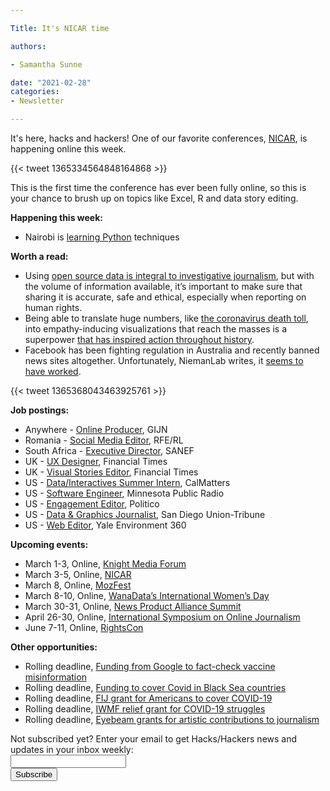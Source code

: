 ```yaml
---

Title: It's NICAR time

authors: 

- Samantha Sunne

date: "2021-02-28" 
categories: 
- Newsletter

---
```


It's here, hacks and hackers! One of our favorite conferences, [NICAR](https://nicar21.pathable.co), is happening online this week. 

{{< tweet 1365334564848164868 >}}

This is the first time the conference has ever been fully online, so this is your chance to brush up on topics like Excel, R and data story editing.

**Happening this week:**



*   Nairobi is [learning Python](https://www.facebook.com/events/2655776844644765/) techniques

**Worth a read:**



*   Using [open source data is integral to investigative journalism](https://gijn.org/2021/02/17/amnesty-internationals-sam-dubberley-on-digital-verification-and-human-rights/), but with the volume of information available, it’s important to make sure that sharing it is accurate, safe and ethical, especially when reporting on human rights.
*   Being able to translate huge numbers, like [the coronavirus death toll](https://www.poynter.org/fact-checking/2021/how-does-covid-19s-toll-compare-with-heart-disease-cancer-and-other-causes-of-death/), into empathy-inducing visualizations that reach the masses is a superpower [that has inspired action throughout history](https://medium.com/nightingale/feeling-scale-is-necessary-to-inspire-action-b894b1ba5d41). 
*   Facebook has been fighting regulation in Australia and recently banned news sites altogether. Unfortunately, NiemanLab writes, it [seems to have worked](https://www.niemanlab.org/2021/02/facebook-got-everything-it-wanted-out-of-australia-by-being-willing-to-do-what-the-other-guy-wouldnt/).

{{< tweet 1365368043463925761 >}}

**Job postings:**



*   Anywhere - [Online Producer](https://gijn.org/job-opening-online-producer-2/), GIJN
*   Romania - [Social Media Editor](https://careers.journalists.org/jobs/14425461/social-media-editor-rfe-rl-bucharest), RFE/RL
*   South Africa - [Executive Director](https://sanef.org.za/position-executive-director-2-year-contract/), SANEF
*   UK - [UX Designer](https://ft.wd3.myworkdayjobs.com/en-US/FT_External_Careers/job/London-Editorial-Journalism/User-Experience-Designer_JR006263), Financial Times
*   UK - [Visual Stories Editor](https://ft.wd3.myworkdayjobs.com/en-US/FT_External_Careers/job/London-Editorial-Journalism/Visual-Stories-Editor_JR006264), Financial Times
*   US - [Data/Interactives Summer Intern](https://calmatters.org/about/internships/#h-data-and-interactives), CalMatters
*   US - [Software Engineer](https://recruiting2.ultipro.com/AME1098APMG/JobBoard/4b7ae4eb-a67b-4318-80fc-6d9467f9c542/OpportunityDetail?opportunityId=2b815e27-a737-42eb-b99f-1b9895c5d8ec), Minnesota Public Radio
*   US - [Engagement Editor](https://recruiting.ultipro.com/PER1013PCLL/JobBoard/b972ff6a-41b7-4e97-9c71-273c2595c77d/OpportunityDetail?opportunityId=81453f98-3b17-44f5-9366-4667ec6ac5cc), Politico
*   US - [Data & Graphics Journalist](https://www.ire.org/job-center/data-and-graphics-journalist-i/), San Diego Union-Tribune
*   US - [Web Editor](https://careerservices.nyujournalism.org/job/2021-02-22/web-editor-8/), Yale Environment 360

**Upcoming events:**



*   March 1-3, Online, [Knight Media Forum](https://mailchi.mp/knightfoundation/news-and-updates-from-knight-foundation-911zm2i9qe-848606?e=803088a103)
*   March 3-5, Online, [NICAR](https://www.ire.org/training/conferences/)
*   March 8, Online, [MozFest](https://www.mozillafestival.org/en/)
*   March 8-10, Online, [WanaData’s International Women’s Day](https://twitter.com/Code4Africa/status/1364133744232267777)
*   March 30-31, Online, [News Product Alliance Summit](https://newsproduct.org/)
*   April 26-30, Online, [International Symposium on Online Journalism](https://latamjournalismreview.org/articles/mark-your-calendars-for-isoj-online-2021-the-premier-global-journalism-conference-will-be-held-from-april-26-30/) 
*   June 7-11, Online, [RightsCon](https://www.rightscon.org)

**Other opportunities:**



*   Rolling deadline, [Funding from Google to fact-check vaccine misinformation](https://blog.google/outreach-initiatives/google-news-initiative/open-fund-projects-debunking-vaccine-misinformation/)
*   Rolling deadline, [Funding to cover Covid in Black Sea countries](https://www.gmfus.org/program/black-sea-trust-regional-cooperation)
*   Rolling deadline, [FIJ grant for Americans to cover COVID-19](https://investigate.submittable.com/submit/163797/coronavirus-rolling-grant-for-u-s-freelancers)
*   Rolling deadline, [IWMF relief grant for COVID-19 struggles](https://iwmf.submittable.com/submit/41e7f7ce-db40-4ff6-873f-e24450e27497/journalism-relief-fund-english)
*   Rolling deadline, [Eyebeam grants for artistic contributions to journalism](https://www.eyebeam.org/eyebeam-center-for-the-future-of-journalism/)

<div id="mc_embed_signup"><form id="mc-embedded-subscribe-form" class="validate" action="//hackshackers.us1.list-manage.com/subscribe/post?u=c56f2e53d5ed6ef87f8aaa75c&amp;id=fb2bc6f10b" method="post" name="mc-embedded-subscribe-form" novalidate="" target="_blank">

<div id="mc_embed_signup_scroll">

<div class="mc-field-group"><label for="mce-EMAIL">Not subscribed yet? Enter your email to get Hacks/Hackers news and updates in your inbox weekly:  </label></div>

<div class="mc-field-group"><input id="mce-EMAIL" class="required email" name="EMAIL" type="email" value="" /></div>

<!-- real people should not fill this in and expect good things - do not remove this or risk form bot signups-->

<div style="position: absolute; left: -5000px;"><input tabindex="-1" name="b_c56f2e53d5ed6ef87f8aaa75c_fb2bc6f10b" type="text" value="" /></div>

<div class="clear"><input id="mc-embedded-subscribe" class="button" name="subscribe" type="submit" value="Subscribe" /></div>

</div>

</form></div>

<!--End mc_embed_signup-->

<meta name="twitter:card" content="summary">

<meta name="twitter:image:src" content="https://hackshackers.com/content-images/about/hackshackers_logomark.png">
